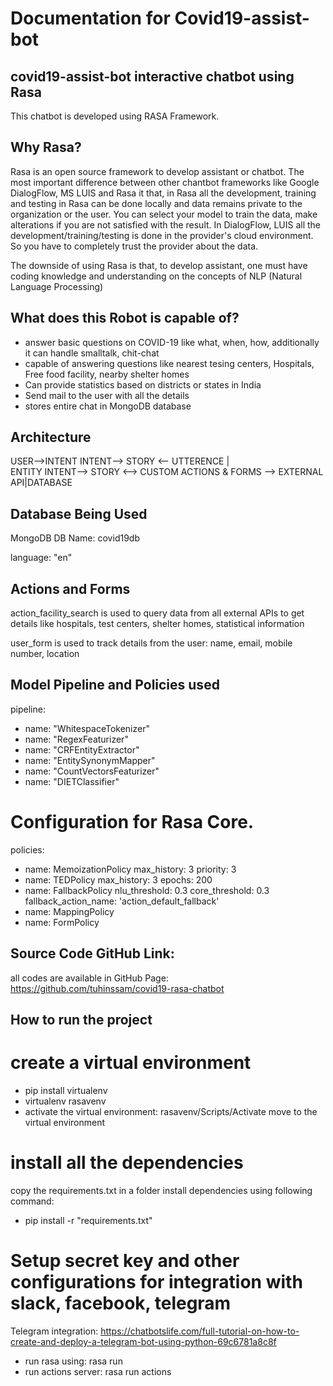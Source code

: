 # Documentation for Covid19-assist-bot

## covid19-assist-bot interactive chatbot using Rasa
This chatbot is developed using RASA Framework. 

## Why Rasa?
Rasa is an open source framework to develop assistant or chatbot. The most important difference between other chantbot frameworks like Google DialogFlow, MS LUIS and Rasa it that, in Rasa all the development, training and testing in Rasa can be done locally and data remains private to the organization or the user. You can select your model to train the data, make alterations if you are not satisfied with the result. In DialogFlow, LUIS all the development/training/testing is done in the provider's cloud environment. So you have to completely trust the provider about the data.

The downside of using Rasa is that, to develop assistant, one must have coding knowledge and understanding on the concepts of NLP (Natural Language Processing) 

## What does this Robot is capable of?
- answer basic questions on COVID-19 like what, when, how, additionally it can handle smalltalk, chit-chat
- capable of answering questions like nearest tesing centers, Hospitals, Free food facility, nearby shelter homes
- Can provide statistics based on districts or states in India
- Send mail to the user with all the details
- stores entire chat in MongoDB database

## Architecture

USER-->INTENT
INTENT--> STORY <-- UTTERENCE
  |            
ENTITY
INTENT--> STORY <--> CUSTOM ACTIONS & FORMS --> EXTERNAL API|DATABASE

## Database Being Used
MongoDB
DB Name: covid19db

language: "en"

## Actions and Forms
action_facility_search is used to query data from all external APIs to get details like hospitals, test centers, shelter homes, statistical information

user_form is used to track details from the user: name, email, mobile number, location

## Model Pipeline and Policies used

pipeline:
- name: "WhitespaceTokenizer"
- name: "RegexFeaturizer"
- name: "CRFEntityExtractor"
- name: "EntitySynonymMapper"
- name: "CountVectorsFeaturizer"
- name: "DIETClassifier"

# Configuration for Rasa Core.
policies:
  - name: MemoizationPolicy
    max_history: 3
    priority: 3
  - name: TEDPolicy
    max_history: 3
    epochs: 200
  - name: FallbackPolicy
    nlu_threshold: 0.3
    core_threshold: 0.3
    fallback_action_name: 'action_default_fallback'
  - name: MappingPolicy
  - name: FormPolicy

## Source Code GitHub Link:
all codes are available in GitHub Page: https://github.com/tuhinssam/covid19-rasa-chatbot

## How to run the project
 # create a virtual environment
 - pip install virtualenv
 - virtualenv rasavenv
 - activate the virtual environment: rasavenv/Scripts/Activate
 move to the virtual environment
 
 # install all the dependencies
 copy the requirements.txt in a folder
 install dependencies using following command:
 - pip install -r "requirements.txt" 

# Setup secret key and other configurations for integration with slack, facebook, telegram
Telegram integration: https://chatbotslife.com/full-tutorial-on-how-to-create-and-deploy-a-telegram-bot-using-python-69c6781a8c8f
 

 - run rasa using: rasa run
 - run actions server: rasa run actions



